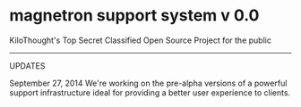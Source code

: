 magnetron support system v 0.0
=========

KiloThought's Top Secret Classified Open Source Project for the public

----------------------------
UPDATES

September 27, 2014
We're working on the pre-alpha versions of a powerful support infrastructure ideal for providing a better user experience to clients.

